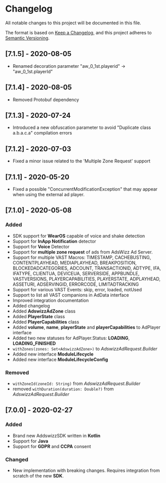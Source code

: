 # Changelog
All notable changes to this project will be documented in this file.

The format is based on [Keep a Changelog](https://keepachangelog.com/en/1.0.0/),
and this project adheres to [Semantic Versioning](https://semver.org/spec/v2.0.0.html).

## [7.1.5] - 2020-08-05
- Renamed decoration parameter "aw_0_1st.playerid" -> "aw_0_1st.playerId"

## [7.1.4] - 2020-08-05
- Removed Protobuf dependency

## [7.1.3] - 2020-07-24
- Introduced a new obfuscation parameter to avoid "Duplicate class a.b.a.c.a" compilation errors

## [7.1.2] - 2020-07-03
- Fixed a minor issue related to the 'Multiple Zone Request' support 

## [7.1.1] - 2020-05-20
- Fixed a possible "ConcurrentModificationException" that may appear when using the external ad player.

## [7.1.0] - 2020-05-08
### Added
- SDK support for **WearOS** capable of voice and shake detection
- Support for **InApp Notification** detector
- Support for **Voice** Detector
- Support for **multiple zone request** of ads from AdsWizz Ad Server.
- Support for multiple VAST Macros: TIMESTAMP, CACHEBUSTING, CONTENTPLAYHEAD, MEDIAPLAYHEAD, BREAKPOSITION, BLOCKEDADCATEGORIES,
 ADCOUNT, TRANSACTIONID, ADTYPE, IFA, IFATYPE, CLIENTUA, DEVICEUA, SERVERSIDE, APPBUNDLE, VASTVERSIONS, PLAYERCAPABILITIES,
 PLAYERSTATE, ADPLAYHEAD, ASSETURI, ADSERVINGID, ERRORCODE, LIMITADTRACKING
- Support for various VAST Events: skip, error, loaded, notUsed
- Support to list all VAST companions in AdData interface
- Improved integration documentation
- Added changelog
- Added **AdswizzAdZone** class
- Added **PlayerState** class
- Added **PlayerCapabilities** class
- Added **volume**, **name**, **playerState** and **playerCapabilities** to AdPlayer interface
- Added two new statuses for AdPlayer.Status: **LOADING**, **LOADING_FINISHED**
- ```withZones(zones: Set<AdswizzAdZone>)``` to *AdswizzAdRequest.Builder*
- Added new interface **ModuleLifecycle**
- Added new interface **ModuleLifecycleConfig**

### Removed
- ```withZoneId(zoneId: String)``` from *AdswizzAdRequest.Builder*
- removed ```withDuration(duration: Double?)``` from *AdswizzAdRequest.Builder*

## [7.0.0] - 2020-02-27
### Added
- Brand new AddswizzSDK written in **Kotlin**
- Support for **Java**
- Support for **GDPR** and **CCPA** consent
### Changed
- New implementation with breaking changes. Requires integration from scratch of the new **SDK**.